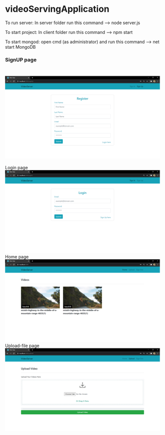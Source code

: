 # videoServingApplication

To run server:
In server folder run this command --> node server.js

To start project:
In client folder run this command --> npm start

To start mongod:
open cmd (as administrator) and run this command --> net start MongoDB

<div>
  <h3>SignUP page<h3/>
  <br>
  <img src ="/vidserveImages/signUP.PNG" title="SignUP page"/>
</div>

<div style="align:center">
  Login page
  <img src ="/vidserveImages/vidLogin.PNG" title="Login page"/>
</div>
<div>
  Home page
  <img src ="/vidserveImages/home.PNG" title="Home page"/>
</div>
<div>
  Upload-file page
  <img src ="/vidserveImages/upload.PNG" title="Upload-file page"/>
</div>
